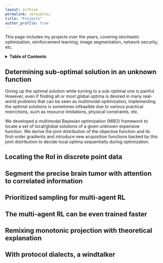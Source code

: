 ```yaml
---
layout: archive
permalink: /projects/
title: "Projects"
author_profile: true
---
```


This page includes my projects over the years, covering stochastic optimization, reinforcement learning, image segmentation, network security, etc.

<details>
<summary><b>Table of Contents</b></summary>

- [Determining sub-optimal solution in an unknown function](#determining-sub-optimal-solution-in-an-unknown-function)
- [Locating the RoI in discrete point data](#locating-the-roi-in-discrete-point-data)
- [Segment the precise brain tumor with attention to correlated information](#segment-the-precise-brain-tumor-with-attention-to-correlated-information)
- [Prioritized sampling for multi-agent RL](#prioritized-sampling-for-multi-agent-rl)
- [The multi-agent RL can be even trained faster](#the-multi-agent-rl-can-be-even-trained-faster)
- [Remixing monotonic projection with theoretical explanation](#remixing-monotonic-projection-with-theoretical-explanation)
- [With protocol dialects, a windtalker](#with-protocol-dialects-a-windtalker)

</details>

<a name="determining-sub-optimal-solution-in-an-unknown-function"></a>
## Determining sub-optimal solution in an unknown function 

Giving up the optimal solution while turning to a sub-optimal one is painful. However, even if finding all or most global optima is desired in many real-world problems that can be seen as multimodal optimization, implementing the optimal solutions is sometimes infeasible due to various practical restrictions, such as resource limitations, physical constraints, etc.

We developed a multimodal Bayesian optimization (MBO) framework to locate a set of local/global solutions of a given unknown expensive function. We derive the joint distribution of the objective function and its first-order gradients and introduce new acquisition functions backed by this joint distribution to decide local optima sequentially during optimization.

<a name="locating-the-roi-in-discrete-point-data"></a>
## Locating the RoI in discrete point data

<a name="segment-the-precise-brain-tumor-with-attention-to-correlated-information"></a>
## Segment the precise brain tumor with attention to correlated information

<a name="prioritized-sampling-for-multi-agent-rl"></a>
## Prioritized sampling for multi-agent RL

<a name="the-multi-agent-rl-can-be-even-trained-faster"></a>
## The multi-agent RL can be even trained faster

<a name="remixing-monotonic-projection-with-theoretical-explanation"></a>
## Remixing monotonic projection with theoretical explanation

<a name="with-protocol-dialects-a-windtalker"></a>
## With protocol dialects, a windtalker
